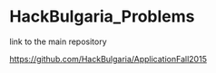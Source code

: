 # HackBulgaria_Problems

link to the main repository

https://github.com/HackBulgaria/ApplicationFall2015
